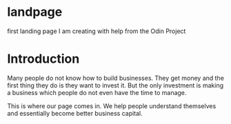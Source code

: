 # landpage
first landing page I am creating with help from the Odin Project

# Introduction
Many people do not know how to build businesses. They get money and the first thing they do is they want to invest it. But the only investment is making a business which people do not even have the time to manage. 

This is where our page comes in. We help people understand themselves and essentially become better business capital.